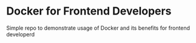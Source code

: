 # Docker for Frontend Developers

Simple repo to demonstrate usage of Docker and its benefits for frontend developerd